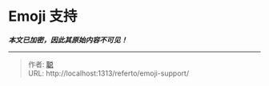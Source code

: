 # Emoji 支持

_**本文已加密，因此其原始内容不可见！**_

---

> 作者: [聪](https://blog.funvip.live)  
> URL: http://localhost:1313/referto/emoji-support/  

